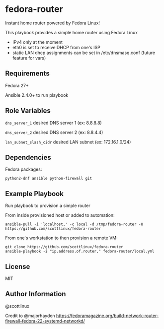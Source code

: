 fedora-router
=========

Instant home router powered by Fedora Linux!

This playbook provides a simple home router using Fedora Linux

* IPv4 only at the moment
* eth0 is set to receive DHCP from one's ISP
* static LAN dhcp assignments can be set in /etc/dnsmasq.conf (future feature for vars)

Requirements
------------

Fedora 27+

Ansible 2.4.0+ to run playbook

Role Variables
--------------

`dns_server_1`            desired DNS server 1 (ex: 8.8.8.8)

`dns_server_2`            desired DNS server 2 (ex: 8.8.4.4)

`lan_subnet_slash_cidr`   desired LAN subnet (ex: 172.16.1.0/24)

Dependencies
------------

Fedora packages: 

    python2-dnf ansible python-firewall git

Example Playbook
----------------

Run playbook to provision a simple router

From inside provisioned host or added to automation:

    ansible-pull -i 'localhost,' -c local -d /tmp/fedora-router -U https://github.com/scottlinux/fedora-router

From one's workstation to then provision a remote VM:

    git clone https://github.com/scottlinux/fedora-router
    ansible-playbook -i "ip.address.of.router," fedora-router/local.yml
    
    
License
-------

MIT

Author Information
------------------

@scottlinux

Credit to @majorhayden https://fedoramagazine.org/build-network-router-firewall-fedora-22-systemd-networkd/


